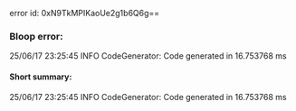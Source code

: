 error id: 0xN9TkMPIKaoUe2g1b6Q6g==
### Bloop error:

25/06/17 23:25:45 INFO CodeGenerator: Code generated in 16.753768 ms
#### Short summary: 

25/06/17 23:25:45 INFO CodeGenerator: Code generated in 16.753768 ms